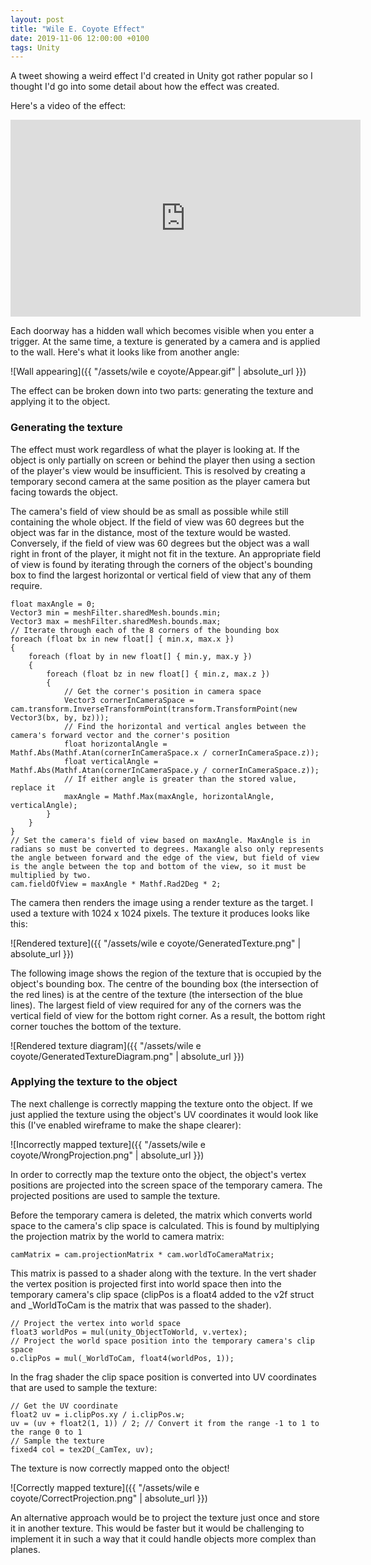 ```yaml
---
layout: post
title: "Wile E. Coyote Effect"
date: 2019-11-06 12:00:00 +0100
tags: Unity
---
```

A tweet showing a weird effect I'd created in Unity got rather popular so I thought I'd go into some detail about how the effect was created.

Here's a video of the effect:

<iframe width="560" height="315" src="https://www.youtube.com/embed/Z_RQenPprUc" frameborder="0" allow="accelerometer; autoplay; encrypted-media; gyroscope; picture-in-picture" allowfullscreen></iframe>

Each doorway has a hidden wall which becomes visible when you enter a trigger. At the same time, a texture is generated by a camera and is applied to the wall. Here's what it looks like from another angle:

![Wall appearing]({{ "/assets/wile e coyote/Appear.gif" | absolute_url }})

The effect can be broken down into two parts: generating the texture and applying it to the object.

### Generating the texture
The effect must work regardless of what the player is looking at. If the object is only partially on screen or behind the player then using a section of the player's view would be insufficient. This is resolved by creating a temporary second camera at the same position as the player camera but facing towards the object.

The camera's field of view should be as small as possible while still containing the whole object. If the field of view was 60 degrees but the object was far in the distance, most of the texture would be wasted. Conversely, if the field of view was 60 degrees but the object was a wall right in front of the player, it might not fit in the texture. An appropriate field of view is found by iterating through the corners of the object's bounding box to find the largest horizontal or vertical field of view that any of them require.

    float maxAngle = 0;
    Vector3 min = meshFilter.sharedMesh.bounds.min;
    Vector3 max = meshFilter.sharedMesh.bounds.max;
    // Iterate through each of the 8 corners of the bounding box
    foreach (float bx in new float[] { min.x, max.x })
    {
        foreach (float by in new float[] { min.y, max.y })
        {
            foreach (float bz in new float[] { min.z, max.z })
            {
                // Get the corner's position in camera space
                Vector3 cornerInCameraSpace = cam.transform.InverseTransformPoint(transform.TransformPoint(new Vector3(bx, by, bz)));
                // Find the horizontal and vertical angles between the camera's forward vector and the corner's position
                float horizontalAngle = Mathf.Abs(Mathf.Atan(cornerInCameraSpace.x / cornerInCameraSpace.z));
                float verticalAngle = Mathf.Abs(Mathf.Atan(cornerInCameraSpace.y / cornerInCameraSpace.z));
                // If either angle is greater than the stored value, replace it
                maxAngle = Mathf.Max(maxAngle, horizontalAngle, verticalAngle);
            }
        }
    }
    // Set the camera's field of view based on maxAngle. MaxAngle is in radians so must be converted to degrees. Maxangle also only represents the angle between forward and the edge of the view, but field of view is the angle between the top and bottom of the view, so it must be multiplied by two.
    cam.fieldOfView = maxAngle * Mathf.Rad2Deg * 2;

The camera then renders the image using a render texture as the target. I used a texture with 1024 x 1024 pixels. The texture it produces looks like this:

![Rendered texture]({{ "/assets/wile e coyote/GeneratedTexture.png" | absolute_url }})

The following image shows the region of the texture that is occupied by the object's bounding box. The centre of the bounding box (the intersection of the red lines) is at the centre of the texture (the intersection of the blue lines). The largest field of view required for any of the corners was the vertical field of view for the bottom right corner. As a result, the bottom right corner touches the bottom of the texture.

![Rendered texture diagram]({{ "/assets/wile e coyote/GeneratedTextureDiagram.png" | absolute_url }})

### Applying the texture to the object
The next challenge is correctly mapping the texture onto the object. If we just applied the texture using the object's UV coordinates it would look like this (I've enabled wireframe to make the shape clearer):

![Incorrectly mapped texture]({{ "/assets/wile e coyote/WrongProjection.png" | absolute_url }})

In order to correctly map the texture onto the object, the object's vertex positions are projected into the screen space of the temporary camera. The projected positions are used to sample the texture.

Before the temporary camera is deleted, the matrix which converts world space to the camera's clip space is calculated. This is found by multiplying the projection matrix by the world to camera matrix:

    camMatrix = cam.projectionMatrix * cam.worldToCameraMatrix;

This matrix is passed to a shader along with the texture. In the vert shader the vertex position is projected first into world space then into the temporary camera's clip space (clipPos is a float4 added to the v2f struct and _WorldToCam is the matrix that was passed to the shader).

    // Project the vertex into world space
	float3 worldPos = mul(unity_ObjectToWorld, v.vertex);
    // Project the world space position into the temporary camera's clip space
	o.clipPos = mul(_WorldToCam, float4(worldPos, 1));

In the frag shader the clip space position is converted into UV coordinates that are used to sample the texture:

    // Get the UV coordinate
	float2 uv = i.clipPos.xy / i.clipPos.w;
	uv = (uv + float2(1, 1)) / 2; // Convert it from the range -1 to 1 to the range 0 to 1
    // Sample the texture
    fixed4 col = tex2D(_CamTex, uv);

The texture is now correctly mapped onto the object!

![Correctly mapped texture]({{ "/assets/wile e coyote/CorrectProjection.png" | absolute_url }})

An alternative approach would be to project the texture just once and store it in another texture. This would be faster but it would be challenging to implement it in such a way that it could handle objects more complex than planes.